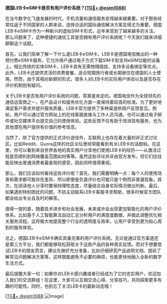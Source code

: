 **德国LEB卡eSIM卡是否有用户评价系统？[[TG💪+ @esim1088](https://t.me/s/esim1088)]**

在当今数字化飞速发展的时代，手机流量和通信服务变得越来越重要。对于那些经常往返于不同国家的人群来说，选择合适的国际通信解决方案显得尤为重要。德国LEB卡eSIM卡作为一种新兴的虚拟SIM卡形式，近年来受到了越来越多的关注。那么问题来了，这种便捷的通信工具是否拥有用户评价系统呢？今天我们就来详细聊聊这个话题。

首先，让我们简单了解一下什么是LEB卡eSIM卡。LEB卡是德国电信推出的一种预付费eSIM卡服务，它允许用户通过电子方式下载SIM卡到支持eSIM功能的设备上。相比传统的实体SIM卡，LEB卡具有无需物理插拔、支持多设备绑定等优点。此外，LEB卡还提供灵活的资费套餐，适合短期旅行者或长期居住在德国的人士使用。然而，由于其相对新颖的形式，很多人对LEB卡的实际用户体验以及是否存在评价机制抱有疑问。

关于LEB卡是否有用户评价系统的问题，答案是肯定的。德国电信作为全球领先的通信运营商之一，在产品设计和服务优化方面一直保持着较高的标准。为了更好地满足客户需求并提升服务质量，LEB卡官方提供了多种渠道供用户反馈意见。例如，用户可以通过官方网站上的在线客服直接与工作人员沟通，也可以通过电子邮件或社交媒体平台提交自己的使用体验。这些反馈不仅有助于改进现有服务，也为其他潜在用户提供有价值的参考信息。

当然了，除了官方提供的正式评价途径外，互联网上也存在着大量的非正式讨论区。比如Reddit、Quora这样的社区论坛里经常能看到有关LEB卡的话题帖。在这里，你可以看到来自世界各地的真实用户分享他们使用LEB卡的经历——从激活过程是否顺利到网络覆盖范围如何等等。虽然这些评论并非由官方发布，但它们往往能反映出普通消费者最直观的感受，因此同样值得重视。

那么，我们应该如何看待这些评价呢？首先，我们需要明确一点：每个人的使用场景和需求都可能存在差异，所以即便是负面评价也可能只是个例而非普遍现象。其次，在阅读他人分享时要保持理性态度，尽量结合自身实际情况做出判断。最后，如果遇到特别困扰的问题，不妨主动联系LEB卡客服寻求帮助，很多时候官方团队都会给出专业且及时的解答。

值得一提的是，随着技术进步和社会发展，未来或许会出现更加智能化的用户评价体系。比如基于人工智能算法自动汇总分析用户的满意度数据，并据此调整优化相关服务流程。这将极大地提高整个行业的透明度与效率，让用户享受到更为贴心周到的服务体验。

总之，德国LEB卡eSIM卡确实具备完善的用户评价系统。无论是通过官方渠道还是第三方平台，我们都能够轻松获取关于这款产品的各种真实反馈。而对于想要尝试LEB卡的朋友而言，建议先做好充分准备，比如仔细研究产品说明文档、提前了解常见问题解决方案等。这样既能避免不必要的麻烦，也能更快地融入全新的数字生活方式。

最后提醒大家一句：如果你对LEB卡感兴趣或者已经成为了它的忠实用户，欢迎加入我们的交流群组！在这里，大家可以互相交流心得、分享技巧，共同探索更多有趣的可能性。同时，也别忘了关注LEB卡的最新动态哦！

[[TG💪+ @esim1088](https://t.me/s/esim1088) ![Image](https://i.postimg.cc/4NQfJmqS/Snipaste-2025-05-13-00-14-12.png)]
